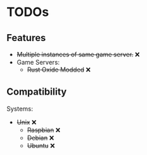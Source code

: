 # TODOs

## Features
* ~~Multiple instances of same game server.~~ :x:
* Game Servers:
  * ~~Rust Oxide Modded~~ :x:

## Compatibility
Systems:
* ~~Unix~~ :x:
  * ~~Raspbian~~ :x:
  * ~~Debian~~ :x:
  * ~~Ubuntu~~ :x: